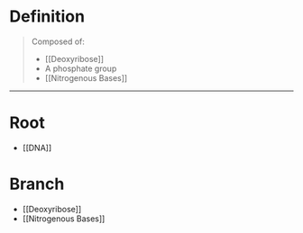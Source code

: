 
# Definition
> Composed of:
> - [[Deoxyribose]]
> - A phosphate group
> - [[Nitrogenous Bases]]
***
# Root
- [[DNA]]
# Branch
- [[Deoxyribose]]
- [[Nitrogenous Bases]]